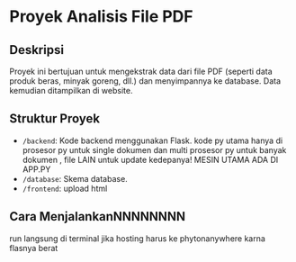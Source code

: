 # Proyek Analisis File PDF

## Deskripsi
Proyek ini bertujuan untuk mengekstrak data dari file PDF (seperti data produk beras, minyak goreng, dll.) dan menyimpannya ke database. Data kemudian ditampilkan di website.

## Struktur Proyek
- `/backend`: Kode backend menggunakan Flask. kode py utama hanya di prosesor py untuk single dokumen dan multi prosesor py untuk banyak dokumen , file LAIN untuk update kedepanya! MESIN UTAMA ADA DI APP.PY 
- `/database`: Skema database.
- `/frontend`: upload html

## Cara MenjalankanNNNNNNNN
run langsung di terminal jika hosting harus ke phytonanywhere karna flasnya berat 


 
 
